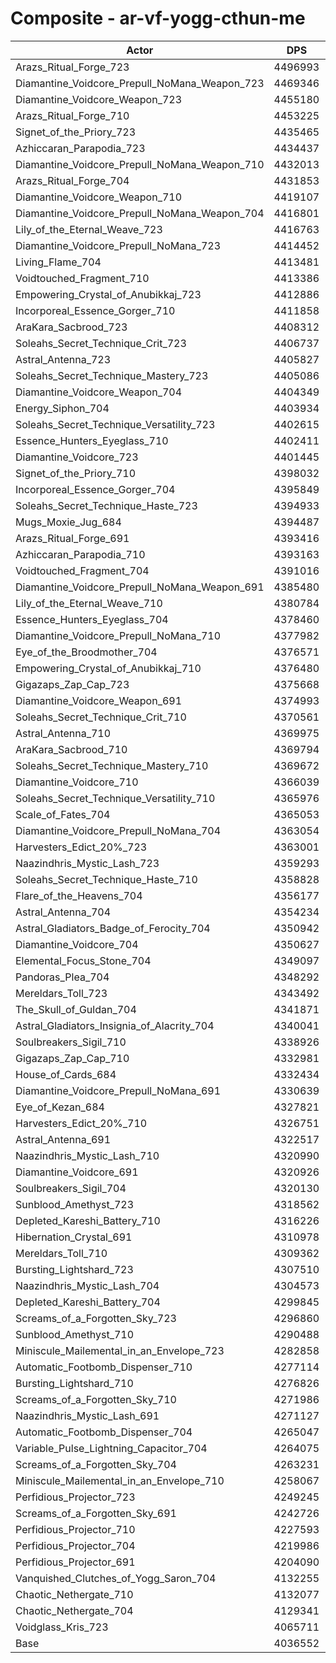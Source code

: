 # Composite - ar-vf-yogg-cthun-me
| Actor | DPS | Increase |
|---|:---:|:---:|
|Arazs_Ritual_Forge_723|4496993|11.41%|
|Diamantine_Voidcore_Prepull_NoMana_Weapon_723|4469346|10.72%|
|Diamantine_Voidcore_Weapon_723|4455180|10.37%|
|Arazs_Ritual_Forge_710|4453225|10.32%|
|Signet_of_the_Priory_723|4435465|9.88%|
|Azhiccaran_Parapodia_723|4434437|9.86%|
|Diamantine_Voidcore_Prepull_NoMana_Weapon_710|4432013|9.80%|
|Arazs_Ritual_Forge_704|4431853|9.79%|
|Diamantine_Voidcore_Weapon_710|4419107|9.48%|
|Diamantine_Voidcore_Prepull_NoMana_Weapon_704|4416801|9.42%|
|Lily_of_the_Eternal_Weave_723|4416763|9.42%|
|Diamantine_Voidcore_Prepull_NoMana_723|4414452|9.36%|
|Living_Flame_704|4413481|9.34%|
|Voidtouched_Fragment_710|4413386|9.34%|
|Empowering_Crystal_of_Anubikkaj_723|4412886|9.32%|
|Incorporeal_Essence_Gorger_710|4411858|9.30%|
|AraKara_Sacbrood_723|4408312|9.21%|
|Soleahs_Secret_Technique_Crit_723|4406737|9.17%|
|Astral_Antenna_723|4405827|9.15%|
|Soleahs_Secret_Technique_Mastery_723|4405086|9.13%|
|Diamantine_Voidcore_Weapon_704|4404349|9.11%|
|Energy_Siphon_704|4403934|9.10%|
|Soleahs_Secret_Technique_Versatility_723|4402615|9.07%|
|Essence_Hunters_Eyeglass_710|4402411|9.06%|
|Diamantine_Voidcore_723|4401445|9.04%|
|Signet_of_the_Priory_710|4398032|8.96%|
|Incorporeal_Essence_Gorger_704|4395849|8.90%|
|Soleahs_Secret_Technique_Haste_723|4394933|8.88%|
|Mugs_Moxie_Jug_684|4394487|8.87%|
|Arazs_Ritual_Forge_691|4393416|8.84%|
|Azhiccaran_Parapodia_710|4393163|8.83%|
|Voidtouched_Fragment_704|4391016|8.78%|
|Diamantine_Voidcore_Prepull_NoMana_Weapon_691|4385480|8.64%|
|Lily_of_the_Eternal_Weave_710|4380784|8.53%|
|Essence_Hunters_Eyeglass_704|4378460|8.47%|
|Diamantine_Voidcore_Prepull_NoMana_710|4377982|8.46%|
|Eye_of_the_Broodmother_704|4376571|8.42%|
|Empowering_Crystal_of_Anubikkaj_710|4376480|8.42%|
|Gigazaps_Zap_Cap_723|4375668|8.40%|
|Diamantine_Voidcore_Weapon_691|4374993|8.38%|
|Soleahs_Secret_Technique_Crit_710|4370561|8.27%|
|Astral_Antenna_710|4369975|8.26%|
|AraKara_Sacbrood_710|4369794|8.26%|
|Soleahs_Secret_Technique_Mastery_710|4369672|8.25%|
|Diamantine_Voidcore_710|4366039|8.16%|
|Soleahs_Secret_Technique_Versatility_710|4365976|8.16%|
|Scale_of_Fates_704|4365053|8.14%|
|Diamantine_Voidcore_Prepull_NoMana_704|4363054|8.09%|
|Harvesters_Edict_20%_723|4363001|8.09%|
|Naazindhris_Mystic_Lash_723|4359293|8.00%|
|Soleahs_Secret_Technique_Haste_710|4358828|7.98%|
|Flare_of_the_Heavens_704|4356177|7.92%|
|Astral_Antenna_704|4354234|7.87%|
|Astral_Gladiators_Badge_of_Ferocity_704|4350942|7.79%|
|Diamantine_Voidcore_704|4350627|7.78%|
|Elemental_Focus_Stone_704|4349097|7.74%|
|Pandoras_Plea_704|4348292|7.72%|
|Mereldars_Toll_723|4343492|7.60%|
|The_Skull_of_Guldan_704|4341871|7.56%|
|Astral_Gladiators_Insignia_of_Alacrity_704|4340041|7.52%|
|Soulbreakers_Sigil_710|4338926|7.49%|
|Gigazaps_Zap_Cap_710|4332981|7.34%|
|House_of_Cards_684|4332434|7.33%|
|Diamantine_Voidcore_Prepull_NoMana_691|4330639|7.29%|
|Eye_of_Kezan_684|4327821|7.22%|
|Harvesters_Edict_20%_710|4326751|7.19%|
|Astral_Antenna_691|4322517|7.08%|
|Naazindhris_Mystic_Lash_710|4320990|7.05%|
|Diamantine_Voidcore_691|4320926|7.04%|
|Soulbreakers_Sigil_704|4320130|7.03%|
|Sunblood_Amethyst_723|4318562|6.99%|
|Depleted_Kareshi_Battery_710|4316226|6.93%|
|Hibernation_Crystal_691|4310978|6.80%|
|Mereldars_Toll_710|4309362|6.76%|
|Bursting_Lightshard_723|4307510|6.71%|
|Naazindhris_Mystic_Lash_704|4304573|6.64%|
|Depleted_Kareshi_Battery_704|4299845|6.52%|
|Screams_of_a_Forgotten_Sky_723|4296860|6.45%|
|Sunblood_Amethyst_710|4290488|6.29%|
|Miniscule_Mailemental_in_an_Envelope_723|4282858|6.10%|
|Automatic_Footbomb_Dispenser_710|4277114|5.96%|
|Bursting_Lightshard_710|4276826|5.95%|
|Screams_of_a_Forgotten_Sky_710|4271986|5.83%|
|Naazindhris_Mystic_Lash_691|4271127|5.81%|
|Automatic_Footbomb_Dispenser_704|4265047|5.66%|
|Variable_Pulse_Lightning_Capacitor_704|4264075|5.64%|
|Screams_of_a_Forgotten_Sky_704|4263231|5.62%|
|Miniscule_Mailemental_in_an_Envelope_710|4258067|5.49%|
|Perfidious_Projector_723|4249245|5.27%|
|Screams_of_a_Forgotten_Sky_691|4242726|5.11%|
|Perfidious_Projector_710|4227593|4.73%|
|Perfidious_Projector_704|4219986|4.54%|
|Perfidious_Projector_691|4204090|4.15%|
|Vanquished_Clutches_of_Yogg_Saron_704|4132255|2.37%|
|Chaotic_Nethergate_710|4132077|2.37%|
|Chaotic_Nethergate_704|4129341|2.30%|
|Voidglass_Kris_723|4065711|0.72%|
|Base|4036552|0.00%|
